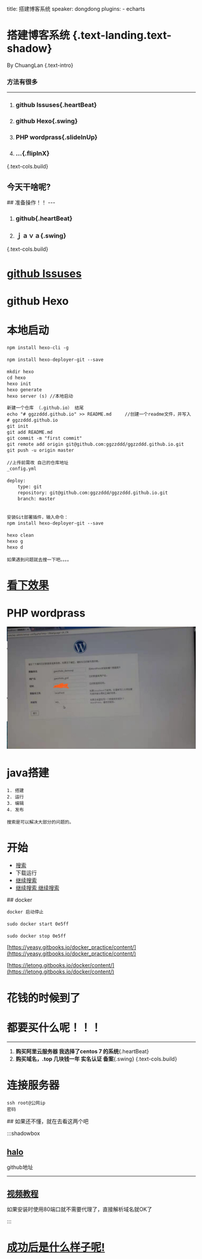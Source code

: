 title: 搭建博客系统
speaker: dongdong
plugins:
    - echarts

<slide class="bg-black-blue aligncenter" image="https://source.unsplash.com/C1HhAQrbykQ/ .dark">

# 搭建博客系统 {.text-landing.text-shadow}

By ChuangLan {.text-intro}

<!-- [:fa-github: Github](https://github.com/ksky521/nodeppt){.button.ghost} -->


<slide :class="size-50 aligncenter">

### 方法有很多
---

1. ### **github Issuses**{.heartBeat}
2. ### **github Hexo**{.swing}
3. ### **PHP wordprass**{.slideInUp}
4. ### **...**{.flipInX}
{.text-cols.build}


<slide :class="size-50">

## 今天干啥呢?


<slide :class="size-50 aligncenter">
## 准备操作！！
---

1. ### **github**{.heartBeat}
2. ### **ｊａｖａ**{.swing}
{.text-cols.build}


<slide :class="size-50">

# [github Issuses](https://github.com/ggzzddd/Pages/issues/1)

<slide :class="size-50 aligncenter">

# github Hexo 

<slide :class="size-50" >

# 本地启动

```
npm install hexo-cli -g

npm install hexo-deployer-git --save

mkdir hexo
cd hexo
hexo init
hexo generate
hexo server (s) //本地启动

```

<slide :class="size-50 " >

```
新建一个仓库 （.github.io） 结尾
echo "# ggzzddd.github.io" >> README.md　　　//创建一个readme文件，并写入 # ggzzddd.github.io
git init
git add README.md
git commit -m "first commit"
git remote add origin git@github.com:ggzzddd/ggzzddd.github.io.git
git push -u origin master

//上传前需改 自己的仓库地址
_config.yml 

deploy:
    type: git
    repository: git@github.com:ggzzddd/ggzzddd.github.io.git  
    branch: master

            
安装Git部署插件，输入命令：      
npm install hexo-deployer-git --save

hexo clean 
hexo g 
hexo d

如果遇到问题就去搜一下吧。。。。

```

<slide :class="size-50 aligncenter" >

# [看下效果](https://ggzzddd.github.io/ggzzdd.github.io/)

<slide :class="size-50 aligncenter" >
	
# PHP wordprass

![image](./001.png)


<slide :class="size-50" >

# java搭建

```
1. 搭建
2. 运行
3. 编辑
4. 发布

搜索是可以解决大部分的问题的。
```
<slide :class="size-50 aligncenter" >

# 开始

* [搜索](https://github.com/ruibaby/halo)
* 下载运行
* [继续搜索](https://halo-doc.ryanc.cc/)
* [继续搜索 继续搜索](https://ryanc.cc/archives/how-to-use-h2-database)

<slide :class="size-50 aligncenter" >
## docker

```
docker 启动停止

sudo docker start 0e5ff

sudo docker stop 0e5ff

```
[https://yeasy.gitbooks.io/docker_practice/content/](https://yeasy.gitbooks.io/docker_practice/content/)

[https://letong.gitbooks.io/docker/content/](https://letong.gitbooks.io/docker/content/)

<slide :class="size-50 aligncenter" >

# 花钱的时候到了

<slide :class="size-50" >

# 都要买什么呢！！！
---

1. **购买阿里云服务器 我选择了centos 7 的系统**{.heartBeat}
2. **购买域名，.top 几块钱一年  实名认证 备案**{.swing}
{.text-cols.build}

<slide :class="size-50 aligncenter" >

# 连接服务器

```
ssh root@公网ip
密码

```
<slide :class="size-50 aligncenter" >
## 如果还不懂，就在去看这两个吧

:::shadowbox

## [halo](https://github.com/ruibaby/halo)
github地址

---

## [视频教程](https://www.bilibili.com/video/av35788047)

如果安装时使用80端口就不需要代理了，直接解析域名就OK了

:::

<slide :class="size-50 aligncenter" >

# [成功后是什么样子呢!](http://gaozhidong.top)

